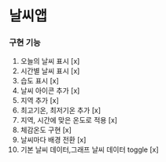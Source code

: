 # 날씨앱

### 구현 기능

1. 오늘의 날씨 표시 [x]
2. 시간별 날씨 표시 [x]
3. 습도 표시 [x]
4. 날씨 아이콘 추가 [x]
5. 지역 추가 [x]
6. 최고기온, 최저기온 추가 [x]
7. 지역, 시간에 맞은 온도로 적용 [x]
8. 체감온도 구현 [x]
9. 날씨마다 배경 전환 [x]
10. 기본 날씨 데이터,그래프 날씨 데이터 toggle [x]
